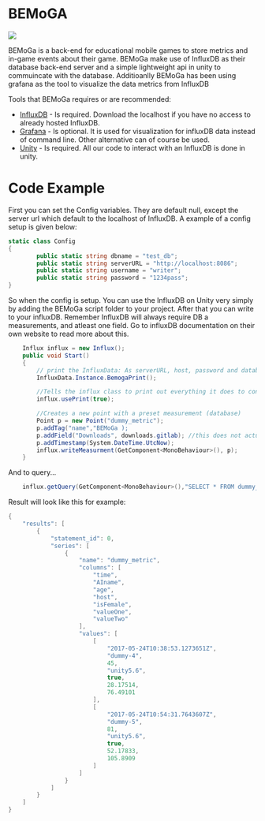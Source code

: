 # BEMoGA
![](http://prod3.imt.hig.no/BEMoGa/Front-End/raw/e250c0e3db40dd2532ee8baa6b18aa2218b757cd/bemogaLoga.png)

BEMoGa is a back-end for educational mobile games to store metrics and in-game events about their game.
BEMoGa make use of InfluxDB as their database back-end server and a simple lightweight api in unity to commuincate with the database. Additioanlly BEMoGa has been using grafana as the tool to visualize the data metrics from InfluxDB

Tools that BEMoGa requires or are recommended:
  * [InfluxDB](https://www.influxdata.com/) - Is required. Download the localhost if you have no access to already hosted InfluxDB.
  * [Grafana](http://staging.grafana.org/) - Is optional. It is used for visualization for influxDB data instead of command line. Other alternative can of course be used.
  * [Unity](https://madewith.unity.com/) - Is required. All our code to interact with an InfluxDB is done in unity. 

# Code Example
First you can set the Config variables. They are default null, except the server url which default to the localhost of InfluxDB. A example of a config setup is given below:
```csharp
static class Config
{
        public static string dbname = "test_db"; 
        public static string serverURL = "http://localhost:8086";
        public static string username = "writer";
        public static string password = "1234pass"; 
}
```
So when the config is setup. You can use the InfluxDB on Unity very simply by adding the BEMoGa script folder to your project. After that you can write to your influxDB. Remember InfluxDB will always require DB a measurements, and atleast one field. Go to influxDB documentation on their own website to read more about this.
```csharp
    Influx influx = new Influx();
    public void Start()
    {
        // print the InfluxData: As serverURL, host, password and database name.
        InfluxData.Instance.BemogaPrint();

        //Tells the influx class to print out everything it does to console
        influx.usePrint(true);

        //Creates a new point with a preset measurement (database)
        Point p = new Point("dummy_metric");
        p.addTag("name","BEMoGa );
        p.addField("Downloads", downloads.gitlab); //this does not actually exist...
        p.addTimestamp(System.DateTime.UtcNow);
        influx.writeMeasurment(GetComponent<MonoBehaviour>(), p);
    }
```

And to query...
```csharp
    influx.getQuery(GetComponent<MonoBehaviour>(),"SELECT * FROM dummy_metric",true);
```
Result will look like this for example:
```csharp
{
    "results": [
        {
            "statement_id": 0,
            "series": [
                {
                    "name": "dummy_metric",
                    "columns": [
                        "time",
                        "AIname",
                        "age",
                        "host",
                        "isFemale",
                        "valueOne",
                        "valueTwo"
                    ],
                    "values": [
                        [
                            "2017-05-24T10:38:53.1273651Z",
                            "dummy-4",
                            45,
                            "unity5.6",
                            true,
                            28.17514,
                            76.49101
                        ],
                        [
                            "2017-05-24T10:54:31.7643607Z",
                            "dummy-5",
                            81,
                            "unity5.6",
                            true,
                            52.17833,
                            105.8909
                        ]
                    ]
                }
            ]
        }
    ]
}
```